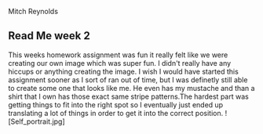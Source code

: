 
Mitch Reynolds

## Read Me week 2 

This weeks homework assignment was fun it really felt like we were creating our own image which was super fun. I didn't really have any hiccups or anything creating the image. I wish I would have started this assignment sooner as I sort of ran out of time, but I was definetly still able to create some one that looks like me. He even has my mustache and than a shirt that I own has those exact same stripe patterns.The hardest part was getting things to fit into the right spot so I eventually just ended up translating a lot of things in order to get it into the correct position.
![Self_portrait.jpg]

